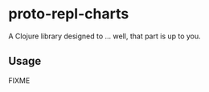 # proto-repl-charts

A Clojure library designed to ... well, that part is up to you.

## Usage

FIXME
